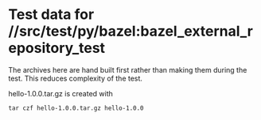 # Test data for //src/test/py/bazel:bazel_external_repository_test


The archives here are hand built first rather than making them during the
test. This reduces complexity of the test.

hello-1.0.0.tar.gz is created with
```
tar czf hello-1.0.0.tar.gz hello-1.0.0
```
